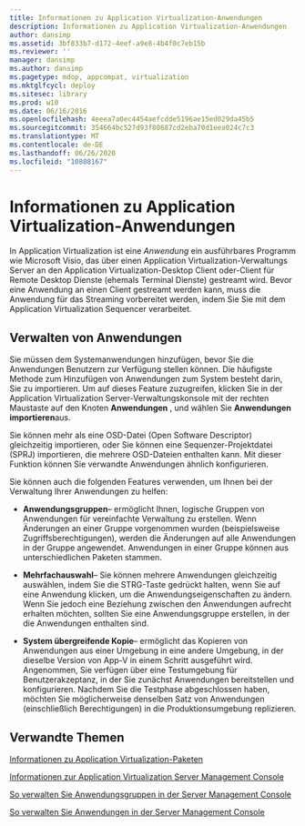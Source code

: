 ```yaml
---
title: Informationen zu Application Virtualization-Anwendungen
description: Informationen zu Application Virtualization-Anwendungen
author: dansimp
ms.assetid: 3bf833b7-d172-4eef-a9e8-4b4f0c7eb15b
ms.reviewer: ''
manager: dansimp
ms.author: dansimp
ms.pagetype: mdop, appcompat, virtualization
ms.mktglfcycl: deploy
ms.sitesec: library
ms.prod: w10
ms.date: 06/16/2016
ms.openlocfilehash: 4eeea7a0ec4454aefcdde5196ae15ed029da45b5
ms.sourcegitcommit: 354664bc527d93f80687cd2eba70d1eea024c7c3
ms.translationtype: MT
ms.contentlocale: de-DE
ms.lasthandoff: 06/26/2020
ms.locfileid: "10808167"
---
```

# Informationen zu Application Virtualization-Anwendungen


In Application Virtualization ist eine *Anwendung* ein ausführbares Programm wie Microsoft Visio, das über einen Application Virtualization-Verwaltungs Server an den Application Virtualization-Desktop Client oder-Client für Remote Desktop Dienste (ehemals Terminal Dienste) gestreamt wird. Bevor eine Anwendung an einen Client gestreamt werden kann, muss die Anwendung für das Streaming vorbereitet werden, indem Sie Sie mit dem Application Virtualization Sequencer verarbeitet.

## Verwalten von Anwendungen


Sie müssen dem Systemanwendungen hinzufügen, bevor Sie die Anwendungen Benutzern zur Verfügung stellen können. Die häufigste Methode zum Hinzufügen von Anwendungen zum System besteht darin, Sie zu importieren. Um auf dieses Feature zuzugreifen, klicken Sie in der Application Virtualization Server-Verwaltungskonsole mit der rechten Maustaste auf den Knoten **Anwendungen** , und wählen Sie **Anwendungen importieren**aus.

Sie können mehr als eine OSD-Datei (Open Software Descriptor) gleichzeitig importieren, oder Sie können eine Sequenzer-Projektdatei (SPRJ) importieren, die mehrere OSD-Dateien enthalten kann. Mit dieser Funktion können Sie verwandte Anwendungen ähnlich konfigurieren.

Sie können auch die folgenden Features verwenden, um Ihnen bei der Verwaltung Ihrer Anwendungen zu helfen:

-   **Anwendungsgruppen**– ermöglicht Ihnen, logische Gruppen von Anwendungen für vereinfachte Verwaltung zu erstellen. Wenn Änderungen an einer Gruppe vorgenommen wurden (beispielsweise Zugriffsberechtigungen), werden die Änderungen auf alle Anwendungen in der Gruppe angewendet. Anwendungen in einer Gruppe können aus unterschiedlichen Paketen stammen.

-   **Mehrfachauswahl**– Sie können mehrere Anwendungen gleichzeitig auswählen, indem Sie die STRG-Taste gedrückt halten, wenn Sie auf eine Anwendung klicken, um die Anwendungseigenschaften zu ändern. Wenn Sie jedoch eine Beziehung zwischen den Anwendungen aufrecht erhalten möchten, sollten Sie eine Anwendungsgruppe erstellen, in der die Anwendungen enthalten sind.

-   **System übergreifende Kopie**– ermöglicht das Kopieren von Anwendungen aus einer Umgebung in eine andere Umgebung, in der dieselbe Version von App-V in einem Schritt ausgeführt wird. Angenommen, Sie verfügen über eine Testumgebung für Benutzerakzeptanz, in der Sie zunächst Anwendungen bereitstellen und konfigurieren. Nachdem Sie die Testphase abgeschlossen haben, möchten Sie möglicherweise denselben Satz von Anwendungen (einschließlich Berechtigungen) in die Produktionsumgebung replizieren.

## Verwandte Themen


[Informationen zu Application Virtualization-Paketen](about-application-virtualization-packages.md)

[Informationen zur Application Virtualization Server Management Console](about-the-application-virtualization-server-management-console.md)

[So verwalten Sie Anwendungsgruppen in der Server Management Console](how-to-manage-application-groups-in-the-server-management-console.md)

[So verwalten Sie Anwendungen in der Server Management Console](how-to-manage-applications-in-the-server-management-console.md)

 

 





